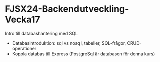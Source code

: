 # FJSX24-Backendutveckling-Vecka17
Intro till databashantering med SQL

- Databasintroduktion: sql vs nosql, tabeller, SQL-frågor, CRUD-operationer
- Koppla databas till Express (PostgreSql är databasen för denna kurs)
